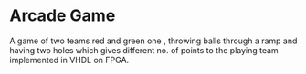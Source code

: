 # Arcade Game
A game of two teams red and green one , throwing balls through a ramp and having two
holes which gives different no. of points to the playing team implemented in VHDL on
FPGA.

